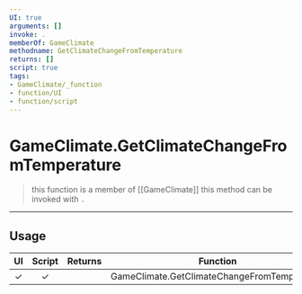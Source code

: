 ```yaml
---
UI: true
arguments: []
invoke: .
memberOf: GameClimate
methodname: GetClimateChangeFromTemperature
returns: []
script: true
tags:
- GameClimate/_function
- function/UI
- function/script
---
```

# GameClimate.GetClimateChangeFromTemperature
> this function is a member of [[GameClimate]]
> this method can be invoked with `.`
-----
## Usage
|  UI | Script | Returns | Function | Arguments |
|:---:|:------:|-------:|:--------:|:---------|
|✓|✓||GameClimate.GetClimateChangeFromTemperature||
